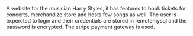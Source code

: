 A website for the musician Harry Styles, it has features to book tickets for concerts, merchandize store and hosts few songs as well. The user is expercted to login and their credentials are stored in remotemysql and the password is encrypted. The stripe payment gateway is used. 
